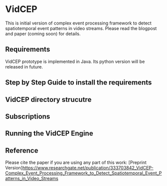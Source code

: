 # VidCEP
This is initial version of complex event processing framework to detect spatiotemporal event patterns in video streams.
Please read the blogpost and paper  (coming soon) for details.

## Requirements
VidCEP prototype is implemented in Java. Its python version will be released in future.


## Step by Step Guide to install the requirements


## VidCEP directory strucutre


## Subscriptions



## Running the VidCEP Engine


## Reference
Please cite the paper if you are using any part of this work: 
[Preprint Version]https://www.researchgate.net/publication/333703842_VidCEP-Complex_Event_Processing_Framework_to_Detect_Spatiotemporal_Event_Patterns_in_Video_Streams
